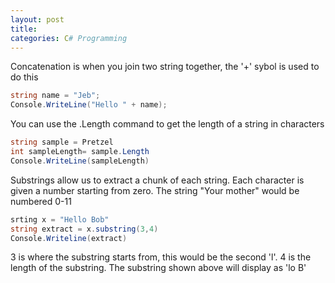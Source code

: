 ```yaml
---
layout: post
title: 
categories: C# Programming
---
```

Concatenation is when you join two string together, the '+' sybol is used to do this
```csharp
string name = "Jeb";
Console.WriteLine("Hello " + name);
```
You can use the .Length command to get the length of a string in characters
```csharp
string sample = Pretzel
int sampleLength= sample.Length
Console.WriteLine(sampleLength)
```

Substrings allow us to extract a chunk of each string. Each character is given a number starting from zero.
The string "Your mother" would be numbered 0-11

```csharp
srting x = "Hello Bob"
string extract = x.substring(3,4)
Console.Writeline(extract)
```

3 is where the substring starts from, this would be the second 'l'. 4 is the length of the substring. 
The substring shown above will display as 'lo B'

